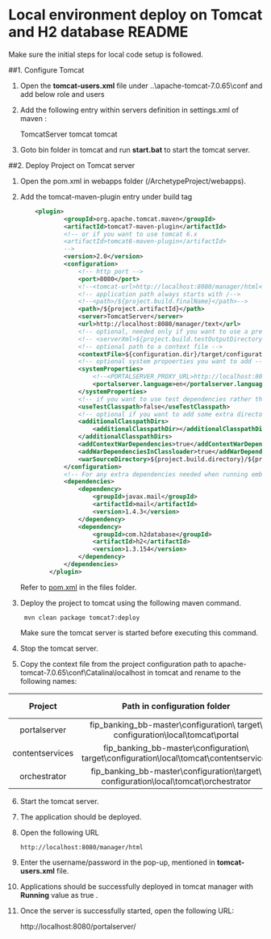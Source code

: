# Local environment deploy on Tomcat and H2 database README

Make sure the initial steps for local code setup is followed.

##1. Configure Tomcat

   1. Open the **tomcat-users.xml** file under ..\apache-tomcat-7.0.65\conf and add below  role and users

        <role rolename="manager-gui"/>
        <role rolename="manager-script"/> 
        <user username="tomcat" password="tomcat" roles="manager-gui,manager-script"/>

   2. Add the following entry within servers definition in settings.xml of maven :
        
        <server>
         <id>TomcatServer</id>
	       <username> tomcat </username>
	       <password> tomcat </password>			
        </server>
        
   3. Goto bin folder in tomcat and run **start.bat** to start the tomcat server.        


##2. Deploy Project on Tomcat server
    
1. Open the pom.xml in webapps folder (/ArchetypeProject/webapps).
2. Add the tomcat-maven-plugin entry under build tag     
     
    ```xml
        <plugin>
                <groupId>org.apache.tomcat.maven</groupId>
                <artifactId>tomcat7-maven-plugin</artifactId>
                <!-- or if you want to use tomcat 6.x
                <artifactId>tomcat6-maven-plugin</artifactId>
                -->
                <version>2.0</version>
                <configuration>
                    <!-- http port -->
                    <port>8080</port>
                    <!--<tomcat-url>http://localhost:8080/manager/html</tomcat-url>-->
                    <!-- application path always starts with /-->
                    <!--<path>/${project.build.finalName}</path>-->
                    <path>/${project.artifactId}</path>
                    <server>TomcatServer</server>
                    <url>http://localhost:8080/manager/text</url>
                    <!-- optional, needed only if you want to use a preconfigured server.xml file -->
                    <!-- <serverXml>${project.build.testOutputDirectory}/configuration/tomcat/server.xml</serverXml>-->
                    <!-- optional path to a context file -->
                    <contextFile>${configuration.dir}/target/configuration/local/tomcat/${project.artifactId}/context.xml</contextFile>
                    <!-- optional system propoerties you want to add -->
                    <systemProperties>
                        <!--<PORTALSERVER_PROXY_URL>http://localhost:8082/mashupservices-webapp/prox</PORTALSERVER_PROXY_URL>-->
                        <portalserver.language>en</portalserver.language>
                    </systemProperties>
                    <!-- if you want to use test dependencies rather than only runtime -->
                    <useTestClasspath>false</useTestClasspath>
                    <!-- optional if you want to add some extra directories into the classloader -->
                    <additionalClasspathDirs>
                        <additionalClasspathDir></additionalClasspathDir>
                    </additionalClasspathDirs>
                    <addContextWarDependencies>true</addContextWarDependencies>
                    <addWarDependenciesInClassloader>true</addWarDependenciesInClassloader>
                    <warSourceDirectory>${project.build.directory}/${project.build.finalName}/</warSourceDirectory>
                </configuration>
                <!-- For any extra dependencies needed when running embedded Tomcat (not WAR dependencies) add them below -->
                <dependencies>
                    <dependency>
                        <groupId>javax.mail</groupId>
                        <artifactId>mail</artifactId>
                        <version>1.4.3</version>
                    </dependency>
                    <dependency>
                        <groupId>com.h2database</groupId>
                        <artifactId>h2</artifactId>
                        <version>1.3.154</version>
                    </dependency>
                </dependencies>
            </plugin>
    ```
                                                                                      
    Refer to [pom.xml](https://github.com/github-sumit/fin_banking_bb/blob/master/deploy/local/pom.xml) in the files folder. 
            
3. Deploy the project to tomcat using the following maven command.
        
        mvn clean package tomcat7:deploy
        
    Make sure the tomcat server is started before executing this command.
        
4. Stop the tomcat server.
  
5. Copy the context file from the project configuration path to apache-tomcat-7.0.65\conf\Catalina\localhost in tomcat and rename to the following names:
  
  | Project  	| Path in configuration folder  	| Context file name in tomcat   |  
  |:--------:|:----------------------------:|:---------------------------:|  
  | portalserver	   | fip_banking_bb-master\configuration\ target\ configuration\local\tomcat\portal 	| portalserver.xml  |  
  | contentservices 	  | fip_banking_bb-master\configuration\ target\configuration\local\tomcat\contentservices  | contentservices.xml  |   
  | orchestrator    | fip_banking_bb-master\configuration\target\ configuration\local\tomcat\orchestrator  |  orchestrator.xml  |  
        
6. Start the tomcat server.
  
7.	The application should be deployed.
  
8.	Open the following URL 
   
        http://localhost:8080/manager/html
        
9.	Enter the username/password in the pop-up, mentioned in **tomcat-users.xml**  file.
  
10.	Applications should be successfully deployed in tomcat manager with **Running** value as true .
  
11.	Once the server is successfully started, open the following  URL:
  
       http://localhost:8080/portalserver/
